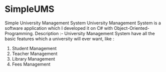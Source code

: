 # SimpleUMS
Simple University Management System
University Management System is a software application which I developed it on C# with Object-Oriented-Programming.
Description :- University Management System have all the basic features which a university will ever want, like :
1. Student Management
2. Teacher Management
3. Library Management
4. Fees Management
